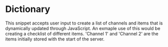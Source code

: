 # Dictionary
This snippet accepts user input to create a list of channels and items that is dynamically updated through JavaScript. An exmaple use of this would be creating a checklist of different items. 'Channel 1' and 'Channel 2' are the items initially stored with the start of the server.
